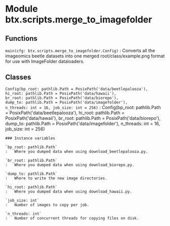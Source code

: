 Module btx.scripts.merge_to_imagefolder
=======================================

Functions
---------

`main(cfg: btx.scripts.merge_to_imagefolder.Config)`
:   Converts all the imageomics beetle datasets into one merged root/class/example.png format for use with ImageFolder dataloaders.

Classes
-------

`Config(bp_root: pathlib.Path = PosixPath('data/beetlepalooza'), hi_root: pathlib.Path = PosixPath('data/hawaii'), br_root: pathlib.Path = PosixPath('data/biorepo'), dump_to: pathlib.Path = PosixPath('data/imagefolder'), n_threads: int = 16, job_size: int = 256)`
:   Config(bp_root: pathlib.Path = PosixPath('data/beetlepalooza'), hi_root: pathlib.Path = PosixPath('data/hawaii'), br_root: pathlib.Path = PosixPath('data/biorepo'), dump_to: pathlib.Path = PosixPath('data/imagefolder'), n_threads: int = 16, job_size: int = 256)

    ### Instance variables

    `bp_root: pathlib.Path`
    :   Where you dumped data when using download_beetlepalooza.py.

    `br_root: pathlib.Path`
    :   Where you dumped data when using download_biorepo.py.

    `dump_to: pathlib.Path`
    :   Where to write the new image directories.

    `hi_root: pathlib.Path`
    :   Where you dumped data when using download_hawaii.py.

    `job_size: int`
    :   Number of images to copy per job.

    `n_threads: int`
    :   Number of concurrent threads for copying files on disk.
